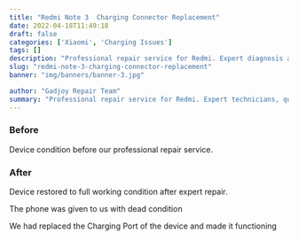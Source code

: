 ```yaml
---
title: "Redmi Note 3  Charging Connector Replacement"
date: 2022-04-18T11:49:18
draft: false
categories: ['Xiaomi', 'Charging Issues']
tags: []
description: "Professional repair service for Redmi. Expert diagnosis and quality repairs in Bangalore."
slug: "redmi-note-3-charging-connector-replacement"
banner: "img/banners/banner-3.jpg"

author: "Gadjoy Repair Team"
summary: "Professional repair service for Redmi. Expert technicians, quality parts, warranty included."
---
```


### Before

Device condition before our professional repair service.

### After

Device restored to full working condition after expert repair.

The phone was given to us with dead condition

We had replaced the Charging Port of the device and made it functioning
